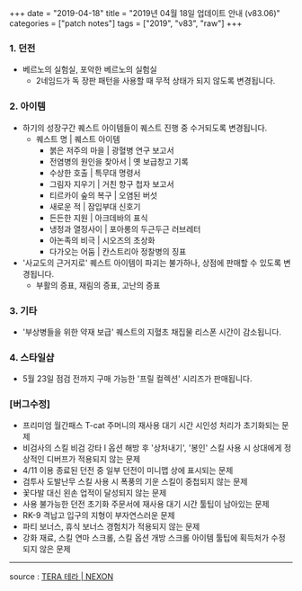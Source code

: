 +++
date = "2019-04-18"
title = "2019년 04월 18일 업데이트 안내 (v83.06)"
categories = ["patch notes"]
tags = ["2019", "v83", "raw"]
+++

### 1. 던전
- 베르노의 실험실, 포악한 베르노의 실험실
  - 2네임드가 독 장판 패턴을 사용할 때 무적 상태가 되지 않도록 변경됩니다.

### 2. 아이템
- 하기의 성장구간 퀘스트 아이템들이 퀘스트 진행 중 수거되도록 변경됩니다.
  - 퀘스트 명 | 퀘스트 아이템
    - 붉은 저주의 마을 | 광혈병 연구 보고서
    - 전염병의 원인을 찾아서 | 옛 보급창고 기록
    - 수상한 호출 | 특무대 명령서
    - 그림자 지우기 | 거친 항구 첩자 보고서
    - 티르카이 숲의 복구 | 오염된 버섯
    - 새로운 적 | 잠입부대 신호기
    - 든든한 지원 | 아크데바의 표식
    - 냉정과 열정사이 | 포아롱의 두근두근 러브레터
    - 아논족의 비극 | 시오즈의 초상화
    - 다가오는 어둠 | 칸스트리아 정찰병의 징표
- '사교도의 근거지로' 퀘스트 아이템이 파괴는 불가하나, 상점에 판매할 수 있도록 변경됩니다.
  - 부활의 증표, 재림의 증표, 고난의 증표

### 3. 기타
- '부상병들을 위한 약재 보급' 퀘스트의 지혈초 채집물 리스폰 시간이 감소됩니다.

### 4. 스타일샵
- 5월 23일 점검 전까지 구매 가능한 '프릴 컬렉션' 시리즈가 판매됩니다.

### [버그수정]
- 프리미엄 월간패스 T-cat 주머니의 재사용 대기 시간 시인성 처리가 초기화되는 문제
- 비검사의 스킬 비검 강타 I 옵션 해방 후 '상처내기', '봉인' 스킬 사용 시 상대에게 정상적인 디버프가 적용되지 않는 문제
- 4/11 이용 종료된 던전 중 일부 던전이 미니맵 상에 표시되는 문제
- 검투사 도발난무 스킬 사용 시 폭풍의 기운 스킬이 중첩되지 않는 문제
- 꽃다발 대신 왼손 업적이 달성되지 않는 문제
- 사용 불가능한 던전 초기화 주문서에 재사용 대기 시간 툴팁이 남아있는 문제
- RK-9 격납고 입구의 지형이 부자연스러운 문제
- 파티 보너스, 휴식 보너스 경험치가 적용되지 않는 문제
- 강화 재료, 스킬 연마 스크롤, 스킬 옵션 개방 스크롤 아이템 툴팁에 획득처가 수정되지 않은 문제

----

source : [TERA 테라 | NEXON](http://tera.nexon.com/news/update/view.aspx?n4articlesn=389)
